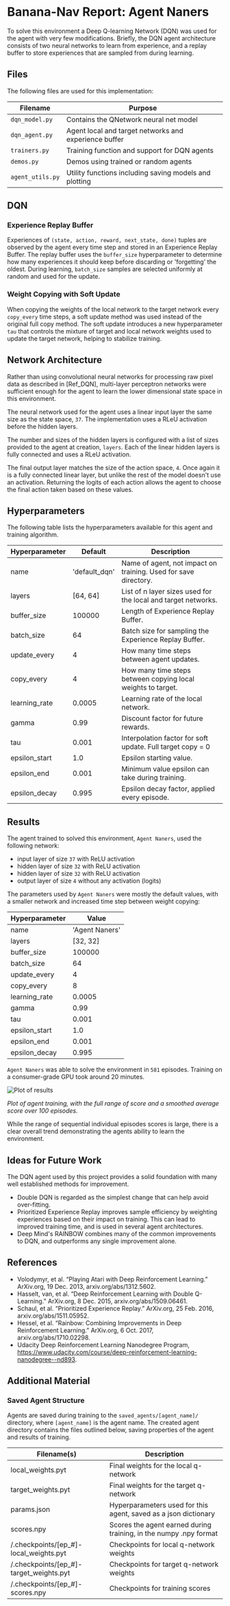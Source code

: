 # Banana-Nav Report: Agent Naners

To solve this environment a Deep Q-learning Network (DQN) was used for the agent with very few modifications. Briefly, the DQN agent architecture consists of two neural networks to learn from experience, and a replay buffer to store experiences that are sampled from during learning.

## Files

The following files are used for this implementation:

| Filename | Purpose |
| --- | --- |
| ```dqn_model.py``` | Contains the QNetwork neural net model |
| ```dqn_agent.py``` | Agent local and target networks and experience buffer |
| ```trainers.py``` | Training function and support for DQN agents |
| ```demos.py``` | Demos using trained or random agents |
| ```agent_utils.py``` | Utility functions including saving models and plotting |

## DQN

### Experience Replay Buffer

Experiences of ```(state, action, reward, next_state, done)``` tuples are observed by the agent every time step and stored in an Experience Replay Buffer. The replay buffer uses the ```buffer_size``` hyperparameter to determine how many experiences it should keep before discarding or 'forgetting' the oldest. During learning, ```batch_size``` samples are selected uniformly at random and used for the update.

### Weight Copying with Soft Update

When copying the weights of the local network to the target network every ```copy_every``` time steps, a soft update method  was used instead of the original full copy method. The soft update introduces a new hyperparameter ```tau``` that controls the mixture of target and local network weights used to update the target network, helping to stabilize training.

## Network Architecture

Rather than using convolutional neural networks for processing raw pixel data as described in [Ref_DQN], multi-layer perceptron networks were sufficient enough for the agent to learn the lower dimensional state space in this environment.

The neural network used for the agent uses a linear input layer the same size as the state space, ```37```. The implementation uses a RLeU activation before the hidden layers.

The number and sizes of the hidden layers is configured with a list of sizes provided to the agent at creation, ```layers```.  Each of the linear hidden layers is fully connected and uses a RLeU activation.

The final output layer matches the size of the action space, ```4```. Once again it is a fully connected linear layer, but unlike the rest of the model doesn't use an activation. Returning the logits of each action allows the agent to choose the final action taken based on these values.

## Hyperparameters

The following table lists the hyperparameters available for this agent and training algorithm.

| Hyperparameter | Default | Description |
| ---- | --- | --- |
| name | 'default_dqn' | Name of agent, not impact on training. Used for save directory. |
| layers | [64, 64] | List of n layer sizes used for the local and target networks. |
| buffer_size | 100000 | Length of Experience Replay Buffer. |
| batch_size | 64 | Batch size for sampling the Experience Replay Buffer. |
| update_every | 4 | How many time steps between agent updates. |
| copy_every | 4 | How many time steps between copying local weights to target. |
| learning_rate | 0.0005 | Learning rate of the local network. |
| gamma | 0.99 | Discount factor for future rewards. |
| tau | 0.001 | Interpolation factor for soft update. Full target copy = 0 |
| epsilon_start | 1.0 | Epsilon starting value. |
| epsilon_end | 0.001 | Minimum value epsilon can take during training. |
| epsilon_decay | 0.995 | Epsilon decay factor, applied every episode. |

## Results

The agent trained to solved this environment, ```Agent Naners```, used the following network:

* input layer of size ```37``` with ReLU activation
* hidden layer of size ```32``` with ReLU activation
* hidden layer of size ```32``` with ReLU activation
* output layer of size ```4``` without any activation (logits)

The parameters used by ```Agent Naners``` were mostly the default values, with a smaller network and increased time step between weight copying:

| Hyperparameter | Value |
| --- | --- |
| name | 'Agent Naners' |
| layers | [32, 32] |
| buffer_size | 100000 |
| batch_size | 64 |
| update_every | 4 |
| copy_every | 8 |
| learning_rate | 0.0005 |
| gamma | 0.99 |
| tau | 0.001 |
| epsilon_start | 1.0 |
| epsilon_end | 0.001 |
| epsilon_decay | 0.995 |

```Agent Naners``` was able to solve the environment in ```581``` episodes. Training on a consumer-grade GPU took around 20 minutes.

![Plot of results](graph_naners.png)

*Plot of agent training, with the full range of score and a smoothed average score over 100 episodes.*

While the range of sequential individual episodes scores is large, there is a clear overall trend demonstrating the agents ability to learn the environment.

## Ideas for Future Work

The DQN agent used by this project provides a solid foundation with many well established methods for improvement.

* Double DQN is regarded as the simplest change that can help avoid over-fitting.
* Prioritized Experience Replay improves sample efficiency by weighting experiences based on their impact on training. This can lead to improved training time, and is used in several agent architectures.
* Deep Mind's RAINBOW combines many of the common improvements to DQN, and outperforms any single improvement alone.

## References

* Volodymyr, et al. “Playing Atari with Deep Reinforcement Learning.” ArXiv.org, 19 Dec. 2013, arxiv.org/abs/1312.5602.
* Hasselt, van, et al. “Deep Reinforcement Learning with Double Q-Learning.” ArXiv.org, 8 Dec. 2015, arxiv.org/abs/1509.06461.
* Schaul, et al. “Prioritized Experience Replay.” ArXiv.org, 25 Feb. 2016, arxiv.org/abs/1511.05952.
* Hessel, et al. “Rainbow: Combining Improvements in Deep Reinforcement Learning.” ArXiv.org, 6 Oct. 2017, arxiv.org/abs/1710.02298.
* Udacity Deep Reinforcement Learning Nanodegree Program, https://www.udacity.com/course/deep-reinforcement-learning-nanodegree--nd893.

## Additional Material

### Saved Agent Structure

Agents are saved during training to the ```saved_agents/[agent_name]/``` directory, where ```[agent_name]``` is the agent name. The created agent directory contains the files outlined below, saving properties of the agent and results of training.

| Filename(s) | Description |
| --- | ---- |
| local_weights.pyt | Final weights for the local q-network |
| target_weights.pyt | Final weights for the target q-network |
| params.json | Hyperparameters used for this agent, saved as a json dictionary |
| scores.npy | Scores the agent earned during training, in the numpy .npy format |
| /.checkpoints/[ep_#]-local_weights.pyt | Checkpoints for local q-network weights |
| /.checkpoints/[ep_#]-target_weights.pyt | Checkpoints for target q-network weights |
| /.checkpoints/[ep_#]-scores.npy | Checkpoints for training scores |
